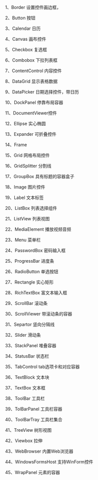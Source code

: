 1、Border 设置控件画边框，

2、Button 按钮 

3、Calendar 日历 

4、Canvas 画布控件 

5、Checkbox 复选框 

6、Combobox 下拉列表框 

7、ContentControl 内容控件 

8、DataGrid 显示表格数据 

9、DataPicker 日期选择控件，带日历 

10、DockPanel 停靠布局容器 

11、DocumentViewer控件 

12、Ellipse 实心椭圆 

13、Expander 可折叠控件 

14、Frame 

15、Grid 网格布局控件 

16、GridSplitter 分割线

17、GroupBox 具有标题的容器盒子

18、Image 图片控件 

19、Label 文本标签 

20、ListBox 列表选择组件 

21、ListView 列表视图 

22、MediaElement 播放视频音频 

23、Menu 菜单栏 

24、PasswordBox 密码输入框 

25、ProgressBar 进度条 

26、RadioButton 单选按钮 

27、Rectangle 实心矩形 

28、RichTextBox 富文本输入框 

29、ScrollBar 滚动条 

30、ScrollViewer 带滚动条的容器 

31、Separtor 竖向分隔线 

32、Slider 滑动条 

33、StackPanel 堆叠容器 

34、StatusBar 状态栏 

35、TabControl tab选项卡和对应容器 

36、TextBlock 文本块 

37、TextBox 文本框 

38、ToolBar 工具栏 

39、TolBarPanel 工具栏容器 

40、ToolBarTray 工具栏集合 

41、TreeView 树形视图 

42、Viewbox 拉伸 

43、WebBrowser 内置Web浏览器 

44、WindowsFormsHost 支持WinForm控件 

45、WrapPanel 元素的容器


